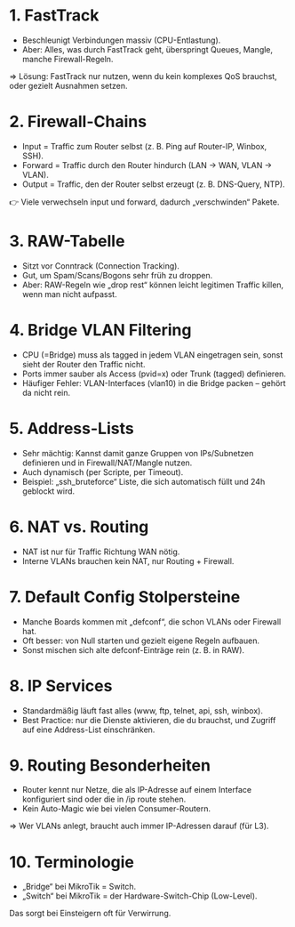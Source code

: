 # 1. FastTrack

- Beschleunigt Verbindungen massiv (CPU-Entlastung).
- Aber: Alles, was durch FastTrack geht, überspringt Queues, Mangle, manche Firewall-Regeln.

⇒ Lösung: FastTrack nur nutzen, wenn du kein komplexes QoS brauchst, oder gezielt Ausnahmen setzen.

# 2. Firewall-Chains

- Input = Traffic zum Router selbst (z. B. Ping auf Router-IP, Winbox, SSH).
- Forward = Traffic durch den Router hindurch (LAN → WAN, VLAN → VLAN).
- Output = Traffic, den der Router selbst erzeugt (z. B. DNS-Query, NTP).
  
👉 Viele verwechseln input und forward, dadurch „verschwinden“ Pakete.

# 3. RAW-Tabelle

- Sitzt vor Conntrack (Connection Tracking).
- Gut, um Spam/Scans/Bogons sehr früh zu droppen.
- Aber: RAW-Regeln wie „drop rest“ können leicht legitimen Traffic killen, wenn man nicht aufpasst.

# 4. Bridge VLAN Filtering

- CPU (=Bridge) muss als tagged in jedem VLAN eingetragen sein, sonst sieht der Router den Traffic nicht.
- Ports immer sauber als Access (pvid=x) oder Trunk (tagged) definieren.
- Häufiger Fehler: VLAN-Interfaces (vlan10) in die Bridge packen – gehört da nicht rein.

# 5. Address-Lists

- Sehr mächtig: Kannst damit ganze Gruppen von IPs/Subnetzen definieren und in Firewall/NAT/Mangle nutzen.
- Auch dynamisch (per Scripte, per Timeout).
- Beispiel: „ssh_bruteforce“ Liste, die sich automatisch füllt und 24h geblockt wird.

# 6. NAT vs. Routing

- NAT ist nur für Traffic Richtung WAN nötig.
- Interne VLANs brauchen kein NAT, nur Routing + Firewall.

# 7. Default Config Stolpersteine

- Manche Boards kommen mit „defconf“, die schon VLANs oder Firewall hat.
- Oft besser: von Null starten und gezielt eigene Regeln aufbauen.
- Sonst mischen sich alte defconf-Einträge rein (z. B. in RAW).

# 8. IP Services

- Standardmäßig läuft fast alles (www, ftp, telnet, api, ssh, winbox).
- Best Practice: nur die Dienste aktivieren, die du brauchst, und Zugriff auf eine Address-List einschränken.

# 9. Routing Besonderheiten

- Router kennt nur Netze, die als IP-Adresse auf einem Interface konfiguriert sind oder die in /ip route stehen.
- Kein Auto-Magic wie bei vielen Consumer-Routern.

⇒ Wer VLANs anlegt, braucht auch immer IP-Adressen darauf (für L3).

# 10. Terminologie

- „Bridge“ bei MikroTik = Switch.
- „Switch“ bei MikroTik = der Hardware-Switch-Chip (Low-Level).

Das sorgt bei Einsteigern oft für Verwirrung.
